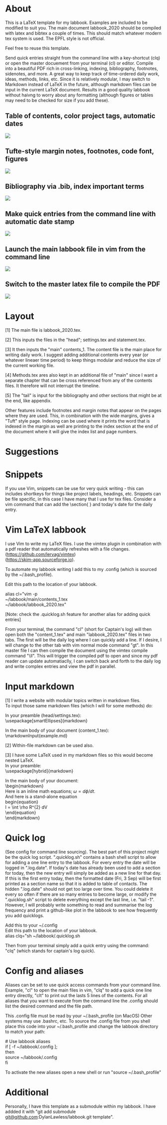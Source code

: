 # About
This is a LaTeX template for my labbook.
Examples are included to be modified to suit you. 
The main document labbook_2020 should be compiled with latex and bibtex a couple of times. 
This should match whatever modern tex system is used.
The EPFL style is not official.

Feel free to reuse this template.

Send quick entries straight from the command line with a key-shortcut (clq) or open the master docuement from your terminal (cl) or editor.
Compile into a beautiful PDF rich in cross-linking, indexing, bibliography, footnotes, sidenotes, and more. 
A great way to keep track of time-ordered daily work, ideas, methods, links, etc. 
Since it is relatively modular, I may switch to Markdown instead of LaTeX in the future, although markdown files can be input in the current LaTeX document.
Results in a good quality labbook without haivng to worry about any formatting (although figures or tables may need to be checked for size if you add these). 

## Table of contents, color project tags, automatic dates
![](screen1.png)

## Tufte-style margin notes, footnotes, code font, figures
![](screen2.png)

## Bibliography via .bib, index important terms
![](screen3.png)

## Make quick entries from the command line with automatic date stamp
![](1.0_small.gif)

## Launch the main labbook file in vim from the command line
![](1.1_small.gif)

## Switch to the master latex file to compile the PDF
![](1.2_small.gif)

# Layout
[1] The main file is labbook_2020.tex.

[2] This inputs the files in the "head"; settings.tex and statement.tex.

[3] It then inputs the "main" contents_1. 
The content file is the main place for writing daily work.
I suggest adding additional contents every year (or whatever lineaer time period) to keep things modular and reduce the size of the current working file. 

[4] Methods.tex ares also kept in an additional file of "main" since I want a separate chapter that can be cross referenced from any of the contents files.
It therefore will not interrupt the timeline. 

[5] The "tail" is input for the bibliography and other sections that might be at the end, like appendix.

Other features include footnotes and margin notes that appear on the pages where they are used.
This, in combination with the wide margins, gives a "Tuft" style page.
Indexing can be used where it prints the word that is indexed in the margin as well are printing to the index section at the end of the document where it will give the index list and page numbers. 

# Suggestions
# Snippets
If you use Vim, snippets can be use for very quick writing - this can includes shortkeys for things like project labels, headings, etc.
Snippets can be file specific, in this case I have many that I use for tex files.
Consider a vim command that can add the \section{ } and today's date for the daily entry. 

# Vim LaTeX labbook
I use Vim to write my LaTeX files. I use the vimtex plugin in combination with a pdf reader that automatically refreshes with a file changes.\
(https://github.com/lervag/vimtex)\
(https://skim-app.sourceforge.io).

To automate my labbook writing I add this to my 
.config (which is sourced by the ~/.bash_profile).

Edit this path to the location of your labbook.

alias cl="vim -p \
     ~/labbook/main/contents_1.tex \
     ~/labbook/labbook_2020.tex"

[Note: check the .quicklog.sh feature for another alias for adding quick entries]

From your terminal, the command "cl" (short for Captain's log) will then open both the "content_1.tex" and main "labbook_2020.tex" files in two tabs. 
The first will be the daily log where I can quickly add a line. 
If I desire, I will change to the other tab with vim normal mode command "gt". 
In this master file I can then compile the document using the vimtex compile command "\ll".
This will trigger the compiled pdf to open and since my pdf reader can update automatiaclly, I can switch back and forth to the daily log and write complex entries and view the pdf in parallel.

# Input markdown
[1] I write a website with modular topics written in markdown files.\
To input those same markdown files (which I will for some methods) do:

In your preamble (head/settings.tex):\
\usepackage[smartEllipses]{markdown}

In the main body of your document (content_1.tex):\
\markdownInput{example.md}

[2] Within-file markdown can be used also.

[3] I have some LaTeX used in my markdown files so this would become nested LaTeX.\
In your preamble:\
\usepackage[hybrid]{markdown}

In the main body of your document:\
\begin{markdown}\
Here is an inline math equations; $\omega = d\phi / dt$. \
And here is a stand-alone equation\
begin{equation}\
I = \int \rho R^{2} dV\
\end{equation}\
\end{markdown}

# Quick log
(See config for command line sourcing).
The best part of this project might be the quick log script.
".quicklog.sh" contains a bash shell script to allow for adding a one line entry to the labbook.
For every entry the date will be logged in ".log.date".
If today's date has already been used to add a section for today, then the new entry will simply be added as a new line for that day.
If this is the first entry today, then the formatted date (Fri, 3 Sep) will be first printed as a section name so that it is added to table of contacts.
The hidden ".log.date" should not get too large over time.
You could delete it every so often if there are so many entries to become large,
or modify the ".quicklog.sh" script to delete everything except the last line, i.e. "tail -1".
However, I will probably write something to read and summarise the log frequency and print a github-like plot in the labbook to see how frequently you add quicklogs.

Add this to your ~/.config \
Edit this path to the location of your labbook.\
alias clq="sh ~/labbook/.quicklog.sh

Then from your terminal simply add a quick entry using the command:\
"clq" (which stands for captain's log quick).

# Config and aliases
Aliases can be set to use quick access commands from your command line.
Example, "cl" to open the main files in vim, 
"clq" to add a quick one line entry directly,
"clt" to print out the lasts 5 lines of the contents.
For all aliases that you want to execute from the command line
the .config should list the desired command and the file path.

This .config file must be read by your ~/.bash_profile (on MacOS)
Other systems may use .bashrc, etc.
To source the .config file from you shell
place this code into your ~/.bash_profile and
change the labbook directory to match your path:

\# Use labbook aliases\
if [ -f ~/labbook/.config ];\
then\
   source ~/labbook/.config\
fi


To activate the new aliases open a new shell or run "source ~/.bash_profile"

# Additional 
Personally, I have this template as a submodule within my labbook. 
I have addded it with "git add submodule git@github.com:DylanLawless/labbook.git template".

